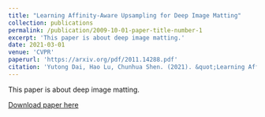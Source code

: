 ```yaml
---
title: "Learning Affinity-Aware Upsampling for Deep Image Matting"
collection: publications
permalink: /publication/2009-10-01-paper-title-number-1
excerpt: 'This paper is about deep image matting.'
date: 2021-03-01
venue: 'CVPR'
paperurl: 'https://arxiv.org/pdf/2011.14288.pdf'
citation: 'Yutong Dai, Hao Lu, Chunhua Shen. (2021). &quot;Learning Affinity-Aware Upsampling for Deep Image Matting.&quot; <i>CVPR</i>. 2021.'
---
```

This paper is about deep image matting.

[Download paper here](https://arxiv.org/pdf/2011.14288.pdf)

